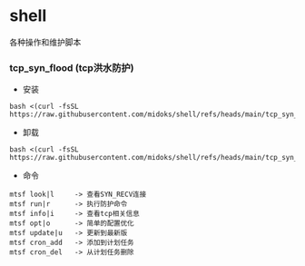 # shell

各种操作和维护脚本

### tcp_syn_flood (tcp洪水防护)

-  安装
```
bash <(curl -fsSL https://raw.githubusercontent.com/midoks/shell/refs/heads/main/tcp_syn_flood/install.sh)
```

- 卸载

```
bash <(curl -fsSL https://raw.githubusercontent.com/midoks/shell/refs/heads/main/tcp_syn_flood/uninstall.sh)
```

- 命令
```
mtsf look|l     -> 查看SYN_RECV连接
mtsf run|r      -> 执行防护命令
mtsf info|i     -> 查看tcp相关信息
mtsf opt|o      -> 简单的配置优化
mtsf update|u   -> 更新到最新版
mtsf cron_add   -> 添加到计划任务
mtsf cron_del   -> 从计划任务删除
```

